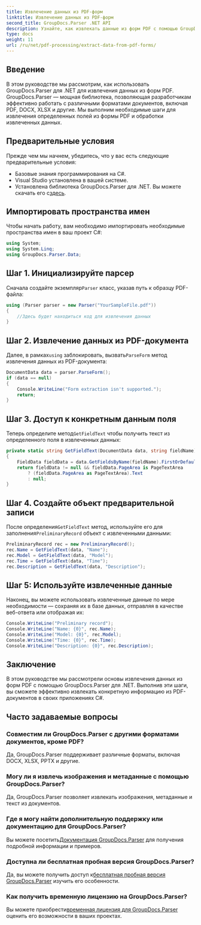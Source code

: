 ```yaml
---
title: Извлечение данных из PDF-форм
linktitle: Извлечение данных из PDF-форм
second_title: GroupDocs.Parser .NET API
description: Узнайте, как извлекать данные из форм PDF с помощью GroupDocs.Parser для .NET. Пошаговое руководство с примерами кода и часто задаваемыми вопросами.
type: docs
weight: 11
url: /ru/net/pdf-processing/extract-data-from-pdf-forms/
---
```

## Введение
В этом руководстве мы рассмотрим, как использовать GroupDocs.Parser для .NET для извлечения данных из форм PDF. GroupDocs.Parser — мощная библиотека, позволяющая разработчикам эффективно работать с различными форматами документов, включая PDF, DOCX, XLSX и другие. Мы выполним необходимые шаги для извлечения определенных полей из формы PDF и обработки извлеченных данных.
## Предварительные условия
Прежде чем мы начнем, убедитесь, что у вас есть следующие предварительные условия:
- Базовые знания программирования на C#.
- Visual Studio установлена в вашей системе.
- Установлена библиотека GroupDocs.Parser для .NET. Вы можете скачать его с[здесь](https://releases.groupdocs.com/parser/net/).

## Импортировать пространства имен
Чтобы начать работу, вам необходимо импортировать необходимые пространства имен в ваш проект C#:
```csharp
using System;
using System.Linq;
using GroupDocs.Parser.Data;
```
## Шаг 1. Инициализируйте парсер
 Сначала создайте экземпляр`Parser` класс, указав путь к образцу PDF-файла:
```csharp
using (Parser parser = new Parser("YourSampleFile.pdf"))
{
    //Здесь будет находиться код для извлечения данных
}
```
## Шаг 2. Извлечение данных из PDF-документа
 Далее, в рамках`using` заблокировать, вызвать`ParseForm` метод извлечения данных из PDF-документа:
```csharp
DocumentData data = parser.ParseForm();
if (data == null)
{
    Console.WriteLine("Form extraction isn't supported.");
    return;
}
```
## Шаг 3. Доступ к конкретным данным поля
 Теперь определите метод`GetFieldText` чтобы получить текст из определенного поля в извлеченных данных:
```csharp
private static string GetFieldText(DocumentData data, string fieldName)
{
    FieldData fieldData = data.GetFieldsByName(fieldName).FirstOrDefault();
    return fieldData != null && fieldData.PageArea is PageTextArea
        ? (fieldData.PageArea as PageTextArea).Text
        : null;
}
```
## Шаг 4. Создайте объект предварительной записи
 После определения`GetFieldText` метод, используйте его для заполнения`PreliminaryRecord` объект с извлеченными данными:
```csharp
PreliminaryRecord rec = new PreliminaryRecord();
rec.Name = GetFieldText(data, "Name");
rec.Model = GetFieldText(data, "Model");
rec.Time = GetFieldText(data, "Time");
rec.Description = GetFieldText(data, "Description");
```
## Шаг 5: Используйте извлеченные данные
Наконец, вы можете использовать извлеченные данные по мере необходимости — сохраняя их в базе данных, отправляя в качестве веб-ответа или отображая их:
```csharp
Console.WriteLine("Preliminary record");
Console.WriteLine("Name: {0}", rec.Name);
Console.WriteLine("Model: {0}", rec.Model);
Console.WriteLine("Time: {0}", rec.Time);
Console.WriteLine("Description: {0}", rec.Description);
```

## Заключение
В этом руководстве мы рассмотрели основы извлечения данных из форм PDF с помощью GroupDocs.Parser для .NET. Выполнив эти шаги, вы сможете эффективно извлекать конкретную информацию из PDF-документов в своих приложениях C#.

## Часто задаваемые вопросы
### Совместим ли GroupDocs.Parser с другими форматами документов, кроме PDF?
Да, GroupDocs.Parser поддерживает различные форматы, включая DOCX, XLSX, PPTX и другие.
### Могу ли я извлечь изображения и метаданные с помощью GroupDocs.Parser?
Да, GroupDocs.Parser позволяет извлекать изображения, метаданные и текст из документов.
### Где я могу найти дополнительную поддержку или документацию для GroupDocs.Parser?
 Вы можете посетить[Документация GroupDocs.Parser](https://reference.groupdocs.com/parser/net/) для получения подробной информации и примеров.
### Доступна ли бесплатная пробная версия GroupDocs.Parser?
 Да, вы можете получить доступ к[бесплатная пробная версия GroupDocs.Parser](https://releases.groupdocs.com/) изучить его особенности.
### Как получить временную лицензию на GroupDocs.Parser?
 Вы можете приобрести[временная лицензия для GroupDocs.Parser](https://purchase.groupdocs.com/temporary-license/) оценить его возможности в ваших проектах.